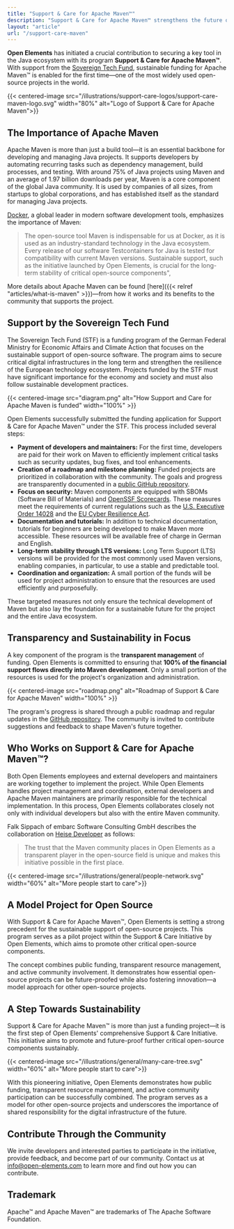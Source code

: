```yaml
---
title: "Support & Care for Apache Maven™"
description: "Support & Care for Apache Maven™ strengthens the future of the Java ecosystem through sustainable support and transparent development. As the first project of the Support & Care Initiative, it enables the long-term support of one of the most important open-source tools with a focus on security, LTS versions, and community participation."
layout: "article"
url: "/support-care-maven"
---
```


**Open Elements** has initiated a crucial contribution to securing a key tool in the Java ecosystem with its program **Support & Care for Apache Maven™**.
With support from the [Sovereign Tech Fund](https://www.sovereign.tech/en), sustainable funding for Apache Maven™ is enabled for the first time—one of the most widely used open-source projects in the world.

{{< centered-image src="/illustrations/support-care-logos/support-care-maven-logo.svg" width="80%" alt="Logo of Support & Care for Apache Maven">}}

## The Importance of Apache Maven
Apache Maven is more than just a build tool—it is an essential backbone for developing and managing Java projects.
It supports developers by automating recurring tasks such as dependency management, build processes, and testing.
With around 75% of Java projects using Maven and an average of 1.97 billion downloads per year, Maven is a core component of the global Java community.
It is used by companies of all sizes, from startups to global corporations, and has established itself as the standard for managing Java projects.

[Docker](https://www.docker.com), a global leader in modern software development tools, emphasizes the importance of Maven:
> The open-source tool Maven is indispensable for us at Docker, as it is used as an industry-standard technology in the Java ecosystem.
> Every release of our software Testcontainers for Java is tested for compatibility with current Maven versions.
> Sustainable support, such as the initiative launched by Open Elements, is crucial for the long-term stability of critical open-source components",

More details about Apache Maven can be found [here]({{< relref "articles/what-is-maven" >}})—from how it works and its benefits to the community that supports the project.

## Support by the Sovereign Tech Fund
The Sovereign Tech Fund (STF) is a funding program of the German Federal Ministry for Economic Affairs and Climate Action that focuses on the sustainable support of open-source software.
The program aims to secure critical digital infrastructures in the long term and strengthen the resilience of the European technology ecosystem.
Projects funded by the STF must have significant importance for the economy and society and must also follow sustainable development practices.

{{< centered-image src="diagram.png" alt="How Support and Care for Apache Maven is funded" width="100%" >}}

Open Elements successfully submitted the funding application for Support & Care for Apache Maven™ under the STF. This process included several steps:

- **Payment of developers and maintainers:** For the first time, developers are paid for their work on Maven to efficiently implement critical tasks such as security updates, bug fixes, and tool enhancements.
- **Creation of a roadmap and milestone planning:** Funded projects are prioritized in collaboration with the community.
  The goals and progress are transparently documented in a [public GitHub repository](https://github.com/support-and-care/maven-support-and-care).
- **Focus on security:** Maven components are equipped with SBOMs (Software Bill of Materials) and [OpenSSF Scorecards](https://openssf.org/projects/scorecard/).
  These measures meet the requirements of current regulations such as the [U.S. Executive Order 14028](https://www.whitehouse.gov/briefing-room/presidential-actions/2021/05/12/executive-order-on-improving-the-nations-cybersecurity/)
  and the [EU Cyber Resilience Act](https://digital-strategy.ec.europa.eu/en/policies/cyber-resilience-act).
- **Documentation and tutorials:** In addition to technical documentation, tutorials for beginners are being developed to make Maven more accessible.
  These resources will be available free of charge in German and English.
- **Long-term stability through LTS versions:** Long Term Support (LTS) versions will be provided for the most commonly used Maven versions,
  enabling companies, in particular, to use a stable and predictable tool.
- **Coordination and organization:** A small portion of the funds will be used for project administration to ensure that the resources are used efficiently and purposefully.

These targeted measures not only ensure the technical development of Maven but also lay the foundation for a sustainable future for the project and the entire Java ecosystem.

## Transparency and Sustainability in Focus

A key component of the program is the **transparent management** of funding.
Open Elements is committed to ensuring that **100% of the financial support flows directly into Maven development**.
Only a small portion of the resources is used for the project's organization and administration.

{{< centered-image src="roadmap.png" alt="Roadmap of Support & Care for Apache Maven" width="100%" >}}

The program's progress is shared through a public roadmap and regular updates in the [GitHub repository](https://github.com/support-and-care/maven-support-and-care).
The community is invited to contribute suggestions and feedback to shape Maven's future together.

## Who Works on Support & Care for Apache Maven™?

Both Open Elements employees and external developers and maintainers are working together to implement the project.
While Open Elements handles project management and coordination, external developers and Apache Maven maintainers are primarily responsible for the technical implementation.
In this process, Open Elements collaborates closely not only with individual developers but also with the entire Maven community.

Falk Sippach of embarc Software Consulting GmbH describes the collaboration on [Heise Developer](https://www.heise.de/blog/Java-Einladung-zur-Mitgestaltung-des-Programms-Support-Care-for-Apache-Maven-9718336.html) as follows:  
> The trust that the Maven community places in Open Elements as a transparent player in the open-source field is unique and makes this initiative possible in the first place.

{{< centered-image src="/illustrations/general/people-network.svg" width="60%" alt="More people start to care">}}

## A Model Project for Open Source

With Support & Care for Apache Maven™, Open Elements is setting a strong precedent for the sustainable support of open-source projects.
This program serves as a pilot project within the Support & Care Initiative by Open Elements, which aims to promote other critical open-source components.

The concept combines public funding, transparent resource management, and active community involvement.
It demonstrates how essential open-source projects can be future-proofed while also fostering innovation—a model approach for other open-source projects.

## A Step Towards Sustainability

Support & Care for Apache Maven™ is more than just a funding project—it is the first step of Open Elements' comprehensive Support & Care Initiative.
This initiative aims to promote and future-proof further critical open-source components sustainably.

{{< centered-image src="/illustrations/general/many-care-tree.svg" width="60%" alt="More people start to care">}}

With this pioneering initiative, Open Elements demonstrates how public funding, transparent resource management, and active community participation can be successfully combined.
The program serves as a model for other open-source projects and underscores the importance of shared responsibility for the digital infrastructure of the future.

## Contribute Through the Community

We invite developers and interested parties to participate in the initiative, provide feedback, and become part of our community.
Contact us at [info@open-elements.com](mailto:info@open-elements.com) to learn more and find out how you can contribute.

## Trademark

Apache&trade; and Apache Maven&trade; are trademarks of The Apache Software Foundation.
